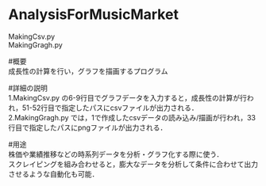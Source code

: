 # AnalysisForMusicMarket
MakingCsv.py<br>
MakingGragh.py

#概要<br>
成長性の計算を行い，グラフを描画するプログラム

#詳細の説明<br>
1.MakingCsv.py の6-9行目でグラフデータを入力すると，成長性の計算が行われ，51-52行目で指定したパスにcsvファイルが出力される．<br>
2.MakingGragh.py では，1で作成したcsvデータの読み込み/描画が行われ，33行目で指定したパスにpngファイルが出力される．

#用途<br>
株価や業績推移などの時系列データを分析・グラフ化する際に使う．<br>
スクレイピングを組み合わせると，膨大なデータを分析して条件に合わせて出力させるような自動化も可能．
